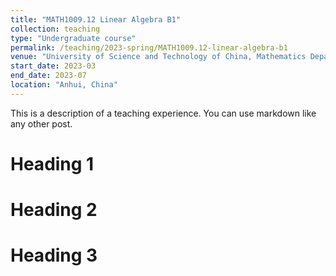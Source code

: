 ```yaml
---
title: "MATH1009.12 Linear Algebra B1"
collection: teaching
type: "Undergraduate course"
permalink: /teaching/2023-spring/MATH1009.12-linear-algebra-b1
venue: "University of Science and Technology of China, Mathematics Department"
start_date: 2023-03
end_date: 2023-07
location: "Anhui, China"
---
```


This is a description of a teaching experience. You can use markdown like any other post.

Heading 1
======

Heading 2
======

Heading 3
======
